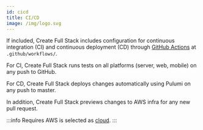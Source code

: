 ```yaml
---
id: cicd
title: CI/CD
image: /img/logo.svg
---
```


If included, Create Full Stack includes configuration for continuous integration (CI) and continuous deployment (CD) through [GitHub Actions](https://docs.github.com/en/actions) at `.github/workflows/`.

For CI, Create Full Stack runs tests on all platforms (server, web, mobile) on any push to GitHub.

For CD, Create Full Stack deploys changes automatically using Pulumi on any push to master.

In addition, Create Full Stack previews changes to AWS infra for any new pull request.

:::info
Requires AWS is selected as [cloud](/docs/cloud).
:::
